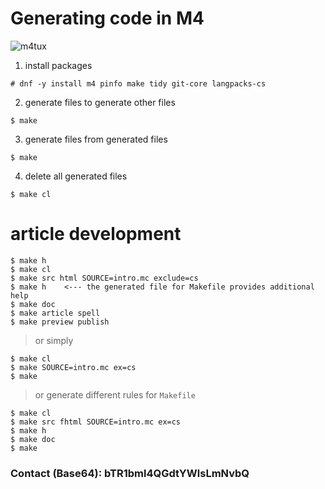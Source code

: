 # Generating code in M4
![m4tux](img/m4tux.png?raw=true)
1. install packages
```
# dnf -y install m4 pinfo make tidy git-core langpacks-cs
```
2. generate files to generate other files
```
$ make
```
3. generate files from generated files
```
$ make
```
4. delete all generated files
```
$ make cl
```
# article development
```
$ make h
$ make cl
$ make src html SOURCE=intro.mc exclude=cs
$ make h	<--- the generated file for Makefile provides additional help
$ make doc
$ make article spell
$ make preview publish
```
> or simply
```
$ make cl
$ make SOURCE=intro.mc ex=cs
$ make
```
> or generate different rules for `Makefile`
```
$ make cl
$ make src fhtml SOURCE=intro.mc ex=cs
$ make h
$ make doc
$ make
```
### Contact (Base64): bTR1bml4QGdtYWlsLmNvbQ
